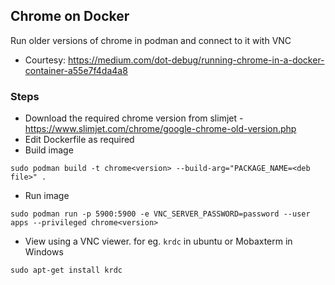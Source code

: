 ## Chrome on Docker

Run older versions of chrome in podman and connect to it with VNC

- Courtesy: https://medium.com/dot-debug/running-chrome-in-a-docker-container-a55e7f4da4a8


### Steps

- Download the required chrome version from slimjet -https://www.slimjet.com/chrome/google-chrome-old-version.php
- Edit Dockerfile as required
- Build image
```
sudo podman build -t chrome<version> --build-arg="PACKAGE_NAME=<deb file>" .
```
- Run image
```
sudo podman run -p 5900:5900 -e VNC_SERVER_PASSWORD=password --user apps --privileged chrome<version>
```

- View using a VNC viewer. for eg. `krdc` in ubuntu or Mobaxterm in Windows
```
sudo apt-get install krdc
```
